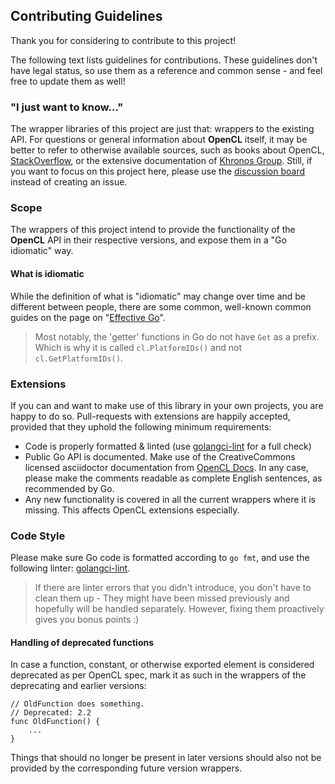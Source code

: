 ## Contributing Guidelines

Thank you for considering to contribute to this project!

The following text lists guidelines for contributions.
These guidelines don't have legal status, so use them as a reference and common sense - and feel free to update them as well!

### "I just want to know..."

The wrapper libraries of this project are just that: wrappers to the existing API.
For questions or general information about **OpenCL** itself, it may be better to refer to otherwise available sources, such as books about OpenCL, [StackOverflow][stackoverflow], or the extensive documentation of [Khronos Group][khronos].
Still, if you want to focus on this project here, please use the [discussion board][opencl-go-discussions] instead of creating an issue.

[stackoverflow]: https://stackoverflow.com/questions/tagged/opencl
[khronos]: https://www.khronos.org/opencl/
[opencl-go-discussions]: https://github.com/opencl-go/opencl-go.github.io/discussions

### Scope

The wrappers of this project intend to provide the functionality of the **OpenCL** API in their respective versions, and expose them in a "Go idiomatic" way.

#### What is idiomatic
While the definition of what is "idiomatic" may change over time and be different between people, there are some common, well-known common guides on the page on "[Effective Go][effective-go]".

> Most notably, the 'getter' functions in Go do not have `Get` as a prefix. Which is why it is called `cl.PlatformIDs()` and not `cl.GetPlatformIDs()`.

[effective-go]: https://go.dev/doc/effective_go

### Extensions
If you can and want to make use of this library in your own projects, you are happy to do so.
Pull-requests with extensions are happily accepted, provided that they uphold the following minimum requirements:

* Code is properly formatted & linted (use [golangci-lint](https://github.com/golangci/golangci-lint) for a full check)
* Public Go API is documented. Make use of the CreativeCommons licensed asciidoctor documentation from [OpenCL Docs][opencl-docs]. In any case, please make the comments readable as complete English sentences, as recommended by Go.
* Any new functionality is covered in all the current wrappers where it is missing. This affects OpenCL extensions especially.

[opencl-docs]: https://github.com/KhronosGroup/OpenCL-Docs

### Code Style

Please make sure Go code is formatted according to `go fmt`, and use the following linter: [golangci-lint](https://github.com/golangci/golangci-lint).

> If there are linter errors that you didn't introduce, you don't have to clean them up - They might have been missed previously and hopefully will be handled separately. However, fixing them proactively gives you bonus points :)

#### Handling of deprecated functions

In case a function, constant, or otherwise exported element is considered deprecated as per OpenCL spec, mark it as such in the wrappers of the deprecating and earlier versions:

```
// OldFunction does something.
// Deprecated: 2.2
func OldFunction() {
    ...
}
```

Things that should no longer be present in later versions should also not be provided by the corresponding future version wrappers.

